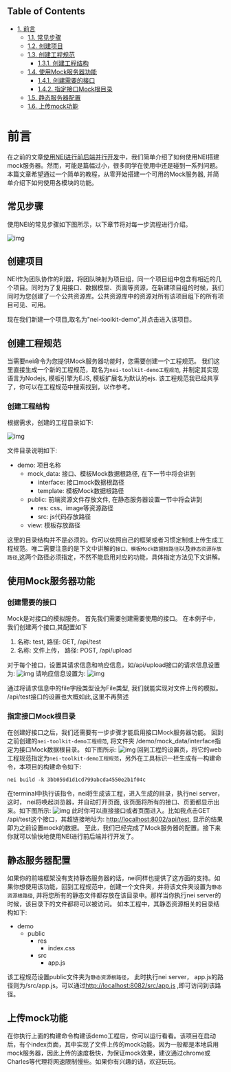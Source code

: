 <div id="table-of-contents">
<h2>Table of Contents</h2>
<div id="text-table-of-contents">
<ul>
<li><a href="#orgheadline10">1. 前言</a>
<ul>
<li><a href="#orgheadline1">1.1. 常见步骤</a></li>
<li><a href="#orgheadline2">1.2. 创建项目</a></li>
<li><a href="#orgheadline4">1.3. 创建工程规范</a>
<ul>
<li><a href="#orgheadline3">1.3.1. 创建工程结构</a></li>
</ul>
</li>
<li><a href="#orgheadline7">1.4. 使用Mock服务器功能</a>
<ul>
<li><a href="#orgheadline5">1.4.1. 创建需要的接口</a></li>
<li><a href="#orgheadline6">1.4.2. 指定接口Mock根目录</a></li>
</ul>
</li>
<li><a href="#orgheadline8">1.5. 静态服务器配置</a></li>
<li><a href="#orgheadline9">1.6. 上传mock功能</a></li>
</ul>
</li>
</ul>
</div>
</div>

# 前言<a id="orgheadline10"></a>

在之前的文章[使用NEI进行前后端并行开发](./使用NEI进行前后端并行开发.md)中，我们简单介绍了如何使用NEI搭建mock服务器。然而，可能是篇幅过小，很多同学在使用中还是碰到一系列问题。 本篇文章希望通过一个简单的教程，从零开始搭建一个可用的Mock服务器, 并简单介绍下如何使用各模块的功能。

## 常见步骤<a id="orgheadline1"></a>

使用NEI的常见步骤如下图所示，以下章节将对每一步流程进行介绍。

![img](./res/test_graphviz.png)

## 创建项目<a id="orgheadline2"></a>

NEI作为团队协作的利器，将团队映射为项目组，同一个项目组中包含有相近的几个项目。同时为了复用接口、数据模型、页面等资源，在新建项目组的时候，我们同时为您创建了一个公共资源库。公共资源库中的资源对所有该项目组下的所有项目可见、可用。

现在我们新建一个项目,取名为"nei-toolkit-demo",并点击进入该项目。

## 创建工程规范<a id="orgheadline4"></a>

当需要nei命令为您提供Mock服务器功能时，您需要创建一个工程规范。 我们这里直接生成一个新的工程规范，取名为`nei-toolkit-demo工程规范`, 并制定其实现语言为Nodejs, 模板引擎为EJS, 模板扩展名为默认的ejs. 该工程规范我已经共享了，你可以在工程规范中搜索找到，以作参考。

### 创建工程结构<a id="orgheadline3"></a>

根据需求，创建的工程目录如下:

![img](./res/nei-toolkit-spec.jpg)

文件目录说明如下:

-   demo: 项目名称
    -   mock\_data: 接口、模板Mock数据根路径, 在下一节中将会讲到
        -   interface: 接口mock数据根路径
        -   template: 模板Mock数据根路径
    -   public: 前端资源文件存放文件, 在静态服务器设置一节中将会讲到
        -   res: css、image等资源路径
        -   src: js代码存放路径
    -   view: 模板存放路径

这里的目录结构并不是必须的。你可以依照自己的框架或者习惯定制或上传生成工程规范。唯二需要注意的是下文中讲解的`接口、模板Mock数据根路径`以及`静态资源存放路径`,这两个路径必须指定，不然不能启用对应的功能，具体指定方法见下文讲解。

## 使用Mock服务器功能<a id="orgheadline7"></a>

### 创建需要的接口<a id="orgheadline5"></a>

Mock是对接口的模拟服务。 首先我们需要创建需要使用的接口。 在本例子中，我们创建两个接口,其配置如下

1.  名称: test, 路径: GET, /api/test
2.  名称: 文件上传， 路径: POST, /api/upload

对于每个接口，设置其请求信息和响应信息，如/api/upload接口的请求信息设置为:
![img](./res/nei-toolkit-api-upload.png)
请响应信息设置为:
![img](./res/nei-toolkit-api-upload-res.png)

通过将请求信息中的file字段类型设为File类型, 我们就能实现对文件上传的模拟。
/api/test接口的设置也大概如此,这里不再赘述

### 指定接口Mock根目录<a id="orgheadline6"></a>

在创建好接口之后，我们还需要有一步步骤才能启用接口Mock服务器功能。
回到之前创建的`nei-toolkit-demo工程规范`, 将文件夹 /demo/mock\_data/interface指定为接口Mock数据根目录。 如下图所示:
![img](./res/nei-toolkit-spec-api.png)
回到工程的设置页，将它的web工程规范指定为`nei-toolkit-demo工程规范`，另外在工具标识一栏生成有一构建命令，本项目的构建命令如下:

    nei build -k 3bb059d1d1cd799abcda4550e2b1f04c

在terminal中执行该指令，nei将生成该工程，进入生成的目录，执行nei server，这时， nei将唤起浏览器，并自动打开页面, 该页面将所有的接口、页面都显示出来。如下图所示:
![img](./res/nei-toolkit-server.jpg)
此时你可以直接接口或者页面进入。比如我点击GET /api/test这个接口，其超链接地址为: <http://localhost:8002/api/test>, 显示的结果即为之前设置mock的数据。 至此，我们已经完成了Mock服务器的配置。接下来你就可以愉快地使用NEI进行前后端并行开发了。

## 静态服务器配置<a id="orgheadline8"></a>

如果你的前端框架没有支持静态服务器的话，nei同样也提供了这方面的支持。如果你想使用该功能，回到工程规范中，创建一个文件夹，并将该文件夹设置为`静态资源根路径`, 并将您所有的静态文件都存放在该目录中。那样当你执行nei server的时候，该目录下的文件都将可以被访问。 如本工程中，其静态资源相关的目录结构如下:

-   demo
    -   public
        -   res
            -   index.css
        -   src
            -   app.js

该工程规范设置public文件夹为`静态资源根路径`， 此时执行nei server， app.js的路径则为/src/app.js。可以通过<http://localhost:8082/src/app.js> ,即可访问到该路径。

## 上传mock功能<a id="orgheadline9"></a>

在你执行上面的构建命令构建该demo工程后，你可以运行看看。该项目在启动后，有个index页面，其中实现了文件上传的mock功能。因为一般都是本地启用mock服务器，因此上传的速度极快，为保证mock效果，建议通过chrome或Charles等代理将网速限制慢些。如果你有兴趣的话，欢迎玩玩。

